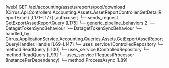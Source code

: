[web] GET /api/accounting/assets/reports/pool/download  (Cirrus.Api.Controllers.Accounting.Assets.AssetReportController.GetDetailReportExcel)  [L171–L177] [auth=user]
  └─ sends_request GetExportAssetReportQuery [L175]
    └─ generic_pipeline_behaviors 2
      └─ DatagetTokenSyncBehaviour
      └─ DatagetTokenSyncBehaviour
    └─ handled_by Cirrus.ApplicationService.Accounting.Queries.Assets.GetExportAssetReportQueryHandler.Handle [L69–L147]
      └─ uses_service IControlledRepository<DepreciationYear>
        └─ method ReadQuery [L100]
      └─ uses_service IControlledRepository<ReportPageType>
        └─ method ReadQuery [L99]
      └─ uses_service IRequestProcessor (InstancePerDependency)
        └─ method ProcessAsync [L89]

